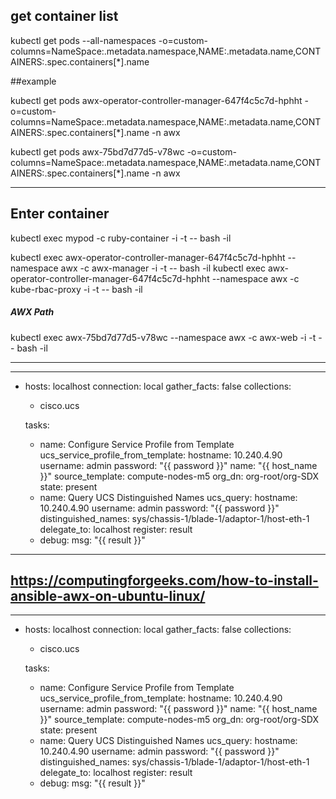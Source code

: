 ## get container list 


kubectl get pods --all-namespaces -o=custom-columns=NameSpace:.metadata.namespace,NAME:.metadata.name,CONTAINERS:.spec.containers[*].name

##example

kubectl get pods awx-operator-controller-manager-647f4c5c7d-hphht -o=custom-columns=NameSpace:.metadata.namespace,NAME:.metadata.name,CONTAINERS:.spec.containers[*].name -n awx



kubectl get pods awx-75bd7d77d5-v78wc  -o=custom-columns=NameSpace:.metadata.namespace,NAME:.metadata.name,CONTAINERS:.spec.containers[*].name -n awx


---------------------------------------------------------------------------------------
## Enter container 

kubectl exec mypod -c ruby-container -i -t -- bash -il

kubectl exec awx-operator-controller-manager-647f4c5c7d-hphht --namespace awx -c awx-manager -i -t -- bash -il
kubectl exec awx-operator-controller-manager-647f4c5c7d-hphht --namespace awx -c  kube-rbac-proxy -i -t -- bash -il

##### AWX Path ########

kubectl exec awx-75bd7d77d5-v78wc --namespace awx -c awx-web -i -t -- bash -il


----------------------------------------------------------------------


---
- hosts: localhost
  connection: local
  gather_facts: false
  collections:
    - cisco.ucs

  tasks:
  - name: Configure Service Profile from Template
    ucs_service_profile_from_template:
      hostname: 10.240.4.90
      username: admin
      password: "{{ password }}"
      name: "{{ host_name }}"
      source_template: compute-nodes-m5
      org_dn: org-root/org-SDX
      state:  present
  - name: Query UCS Distinguished Names
    ucs_query:
      hostname: 10.240.4.90
      username: admin
      password: "{{ password }}"
      distinguished_names: sys/chassis-1/blade-1/adaptor-1/host-eth-1
      delegate_to: localhost
    register: result
  - debug:
      msg: "{{ result }}"


-----------------------------------------------------------------------------------

https://computingforgeeks.com/how-to-install-ansible-awx-on-ubuntu-linux/
---------------------------------------------------------------

---
- hosts: localhost
  connection: local
  gather_facts: false
  collections:
    - cisco.ucs

  tasks:
  - name: Configure Service Profile from Template
    ucs_service_profile_from_template:
      hostname: 10.240.4.90
      username: admin
      password: "{{ password }}"
      name: "{{ host_name }}"
      source_template: compute-nodes-m5
      org_dn: org-root/org-SDX
      state:  present
  - name: Query UCS Distinguished Names
    ucs_query:
      hostname: 10.240.4.90
      username: admin
      password: "{{ password }}"
      distinguished_names: sys/chassis-1/blade-1/adaptor-1/host-eth-1
      delegate_to: localhost
    register: result
  - debug:
      msg: "{{ result }}"

